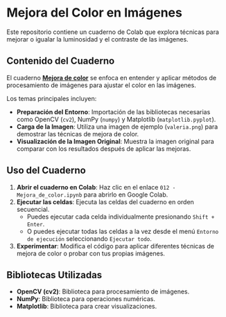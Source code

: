 # Mejora del Color en Imágenes

Este repositorio contiene un cuaderno de Colab que explora técnicas para mejorar o igualar la luminosidad y el contraste de las imágenes.

## Contenido del Cuaderno

El cuaderno **[Mejora de color](012%20-%20Mejora_de_color.ipynb)** se enfoca en entender y aplicar métodos de procesamiento de imágenes para ajustar el color en las imágenes.

Los temas principales incluyen:

* **Preparación del Entorno**: Importación de las bibliotecas necesarias como OpenCV (`cv2`), NumPy (`numpy`) y Matplotlib (`matplotlib.pyplot`).
* **Carga de la Imagen**: Utiliza una imagen de ejemplo (`valeria.png`) para demostrar las técnicas de mejora de color.
* **Visualización de la Imagen Original**: Muestra la imagen original para comparar con los resultados después de aplicar las mejoras.

## Uso del Cuaderno

1.  **Abrir el cuaderno en Colab**: Haz clic en el enlace `012 - Mejora_de_color.ipynb` para abrirlo en Google Colab.
2.  **Ejecutar las celdas**: Ejecuta las celdas del cuaderno en orden secuencial.
    * Puedes ejecutar cada celda individualmente presionando `Shift + Enter`.
    * O puedes ejecutar todas las celdas a la vez desde el menú `Entorno de ejecución` seleccionando `Ejecutar todo`.
3.  **Experimentar**: Modifica el código para aplicar diferentes técnicas de mejora de color o probar con tus propias imágenes.

## Bibliotecas Utilizadas

* **OpenCV (cv2)**: Biblioteca para procesamiento de imágenes.
* **NumPy**: Biblioteca para operaciones numéricas. 
* **Matplotlib**: Biblioteca para crear visualizaciones.